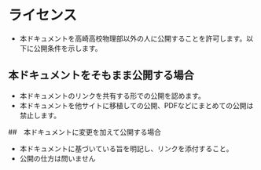 # ライセンス
- 本ドキュメントを高崎高校物理部以外の人に公開することを許可します。以下に公開条件を示します。

## 本ドキュメントをそもまま公開する場合
- 本ドキュメントのリンクを共有する形での公開を認めます。
- 本ドキュメントを他サイトに移植しての公開、PDFなどにまとめての公開は禁止します。

##　本ドキュメントに変更を加えて公開する場合
- 本ドキュメントに基づいている旨を明記し、リンクを添付すること。
- 公開の仕方は問いません
    